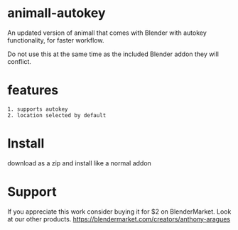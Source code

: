 # animall-autokey
An updated version of animall that comes with Blender with autokey functionality, for faster workflow.

Do not use this at the same time as the included Blender addon they will conflict.

# features
    1. supports autokey
    2. location selected by default
# Install

download as a zip and install like a normal addon

# Support

If you appreciate this work consider buying it for $2 on BlenderMarket. Look at our other products.
https://blendermarket.com/creators/anthony-aragues